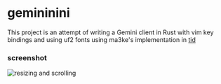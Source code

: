 # gemininini

This project is an attempt of writing a Gemini client in Rust with vim key bindings and using uf2 fonts using ma3ke's implementation in [tid](https://git.sr.ht/~ma3ke/tid)

### screenshot
![resizing and scrolling](resizing_scrolling.gif)
